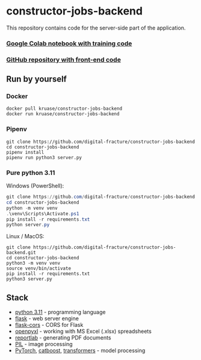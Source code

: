 # constructor-jobs-backend

This repository contains code for the server-side part of the application.

### [Google Colab notebook with training code](https://colab.research.google.com/drive/18FE7yUcxuOHA1tdX6w5DBWaDptIvoxNs?usp=sharing)

### [GitHub repository with front-end code](https://github.com/digital-fracture/constructor-jobs-frontend)

## Run by yourself

### Docker

```shell
docker pull kruase/constructor-jobs-backend
docker run kruase/constructor-jobs-backend
```

### Pipenv

```shell
git clone https://github.com/digital-fracture/constructor-jobs-backend
cd constructor-jobs-backend
pipenv install
pipenv run python3 server.py
```

### Pure python 3.11

Windows (PowerShell):
```powershell
git clone https://github.com/digital-fracture/constructor-jobs-backend.git
cd constructor-jobs-backend
python -m venv venv
.\venv\Scripts\Activate.ps1
pip install -r requirements.txt
python server.py
```

Linux / MacOS:
```shell
git clone https://github.com/digital-fracture/constructor-jobs-backend.git
cd constructor-jobs-backend
python3 -m venv venv
source venv/bin/activate
pip install -r requirements.txt
python3 server.py
```

## Stack

- [python 3.11](https://python.org/) - programming language
- [flask](https://pypi.org/project/Flask/) - web server engine
- [flask-cors](https://pypi.org/project/Flask-Cors/) - CORS for Flask
- [openpyxl](https://pypi.org/project/openpyxl/) - working with MS Excel (.xlsx) spreadsheets
- [reportlab](https://pypi.org/project/reportlab/) - generating PDF documents
- [PIL](https://pypi.org/project/Pillow/) - image processing
- [PyTorch](https://pypi.org/project/torch/), [catboost](https://pypi.org/project/catboost/), [transformers](https://pypi.org/project/transformers/) - model processing
